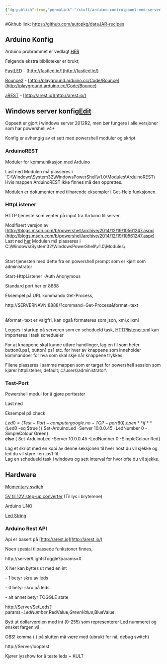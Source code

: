 ```yaml
---
{"dg-publish":true,"permalink":"/stuff/arduino-controlpanel-med-server-interface/","tags":["public","project","arduino"],"noteIcon":"1","created":"2022-12-23T10:51:18.481+01:00","updated":"2022-12-23T10:51:18.481+01:00"}
---
```


#Github link: https://github.com/autopkg/dataJAR-recipes
## Arduino Konfig

Arduino probrammet er vedlagt [HER](http://libre:8080/bin/download/Main/Arduino%20Controlpanel%20med%20server%20interface/CONTROLPANEL.ino?rev=1.3)

Følgende ekstra biblioteker er brukt;

[FastLED](http://libre:8080/bin/download/Main/Arduino%20Controlpanel%20med%20server%20interface/FastLED-3.0.3.zip?rev=1.1) - [http://fastled.io/](http://fastled.io/)

[Bounce2](http://libre:8080/bin/download/Main/Arduino+Controlpanel+med+server+interface/Bounce2-master.zip) - [http://playground.arduino.cc/Code/Bounce](http://playground.arduino.cc/Code/Bounce)

[aREST](http://libre:8080/bin/download/Main/Arduino%20Controlpanel%20med%20server%20interface/aREST-master.zip?rev=1.1) - [http://arest.io](http://arest.io/)

## Windows server konfig[Edit](http://libre:8080/bin/edit/Main/Arduino%20Controlpanel%20med%20server%20interface?section=2)

Oppsett er gjort i windows server 2012R2, men bør fungere i alle versjoner som har powershell v4+

Konfig er avhengig av et sett med powershell moduler og skript.

### ArduinoREST

Moduler for kommunikasjon med Arduino

Last ned Modulen må plasseres i `C:\Windows\System32\WindowsPowerShell\v1.0\\Modules\ArduinoREST\  
Hvis mappen ArduinoREST ikke finnes må den opprettes.

Modulen er dokumenter med tilhørende eksempler i Get-Help funksjonen.

### HttpListener

HTTP tjeneste som venter på input fra Arduino til server.

Modifisert versjon av [http://blogs.msdn.com/b/powershell/archive/2014/12/19/10561247.aspx](http://blogs.msdn.com/b/powershell/archive/2014/12/19/10561247.aspx)  
Last ned [her](http://libre:8080/bin/download/Main/Arduino%20Controlpanel%20med%20server%20interface/HttpListener.zip?rev=1.1) Modulen må plasseres i C:\\Windows\\System32\\WindowsPowerShell\\v1.0\\Modules\\  
 

Start tjenesten med dette fra en powershell prompt som er kjørt som administrator

Start-HttpListener -Auth Anonymous

Standard port her er 8888

Eksempel på URL kommando Get-Process,

http://SERVERNAVN:8888/?command=Get-Process&format=text  
 

&format=text er valgfri, kan også formateres som json, xml,clixml

Legges i startup på serveren som en schedueld task, [HTTPlistener.xml](http://libre:8080/bin/download/Main/Arduino%20Controlpanel%20med%20server%20interface/Httplistener.xml?rev=1.1) kan importeres i task schedueler

For at knappene skal kunne utføre handlinger, lag en fil som heter button0.ps1, button1.ps1 etc. for hver av knappene som inneholder kommandoer for hva som skal skje når knappene trykkes.

Filene plasseres i samme mappen som er target for powershell session som kjører httplistener, default; c:\\users\\administrator\\

### Test-Port

Powershell modul for å gjøre porttester

Last ned

Eksempel på check 

$Led0=(Test-Port -computer google.no -TCP -port 80).open  
**if** ($Led0 -eq $true ){ Set-ArduinoLed -Server 10.0.0.45 -LedNumber 0 -SimpleColour Green}  
**else** { Set-ArduinoLed -Server 10.0.0.45 -LedNumber 0 -SimpleColour Red}

Lag et skript med en kopi av denne seksjonen til hver host du vil sjekke og led du vil styre i en .ps1 fil.  
Lag en schedueld task i windows og sett interval for hvor ofte du vil sjekke.

## Hardware

[Momentary switch](http://libre:8080/bin/view/Datasheets/12V%2016mm%20Car%20Auto%20Metal%20LED%20Angel%20Eye%20Momentary%20Alloy%20Push%20Button%20Switch)

[5V til 12V step-up converter](http://libre:8080/bin/view/Datasheets/DC%203.3V%203.7V%205V%206V%20to%2012V%20Boost%20Voltage%20Regulator%20Converter%20Step-up) (Til lys i bryterene)

Arduino UNO

[Led String](http://libre:8080/bin/view/Datasheets/WS2801%20RGB%20LED%20pixel%20light%20SJ-1515ICRGB)

### Arduino Rest API

Api er basert på [http://arest.io](http://arest.io/)

Noen spesial tilpassede funkstoner finnes,

http://server/LightsToggle?params=X

X her kan byttes ut med en int

\- 1 betyr skru av leds

\- 0 betyr skru på leds

\- alt annet betyr TOGGLE state

http://Server/SetLeds?params=$LedNumber,$RedValue,$GreenValue,$BlueValue,

Bytt ut dollarverdien med int (0-255) som representerer Led nummeret og ønsket fargenivå.

OBS! komma (,) på slutten må være med (ubrukt for nå, debug switch)

http://Server/looptest

Kjører lysshow for å teste leds + KULT

